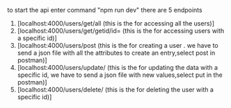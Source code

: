 to start the api enter command "npm run dev"
there are 5 endpoints 
1. [localhost:4000/users/get/all  (this is the for  accessing all the users)]
2. [localhost:4000/users/get/getid/id=<enter id>  (this is the for accessing users with a specific id)]
3. [localhost:4000/users/post  (this is the for creating a user . we have to send a json file with all the attributes to create an entry,select post in postman)]
4. [localhost:4000/users/update/<id>  (this is the for updating the data with a specific id, we have to send a json file with new values,select put in the postman)]
5. [localhost:4000/users/delete/<id>  (this is the for deleting the user with a specific id)]

